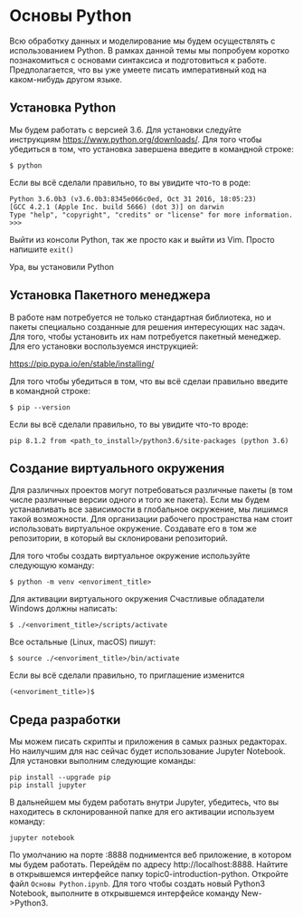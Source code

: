 # Основы Python

Всю обработку данных и моделирование мы будем осуществлять с использованием Python. В рамках данной темы мы попробуем коротко познакомиться с основами синтаксиса и подготовиться к работе. Предполагается, что вы уже умеете писать императивный код на каком-нибудь другом языке.

## Установка Python
Мы будем работать с версией 3.6. Для установки следуйте инструкциям https://www.python.org/downloads/. Для того чтобы убедиться в том, что установка завершена введите в командной строке:

`$ python`

Если вы всё сделали правильно, то вы увидите что-то в роде:

```
Python 3.6.0b3 (v3.6.0b3:8345e066c0ed, Oct 31 2016, 18:05:23) 
[GCC 4.2.1 (Apple Inc. build 5666) (dot 3)] on darwin
Type "help", "copyright", "credits" or "license" for more information.
>>>
```
Выйти из консоли Python, так же просто как и выйти из Vim. Просто напишите `exit()`

Ура, вы установили Python

## Установка Пакетного менеджера
В работе нам потребуется не только стандартная библиотека, но и пакеты специально созданные для решения интересующих нас задач. Для того, чтобы установить их нам потребуется пакетный менеджер. Для его установки воспользуемся инструкцией:

https://pip.pypa.io/en/stable/installing/

Для того чтобы убедиться в том, что вы всё сделаи правильно введите в командной строке:

`$ pip --version`

Если вы всё сделали правильно, то вы увидите что-то вроде:

```pip 8.1.2 from <path_to_install>/python3.6/site-packages (python 3.6)```


## Создание виртуального окружения
Для различных проектов могут потребоваться различные пакеты (в том числе различные версии одного и того же пакета).
Если мы будем устанавливать все зависимости в глобальное окружение, мы лишимся такой возможности.
Для организации рабочего пространства нам стоит использовать виртуальное окружение.
Создавате его в том же репозитории, в который вы склонировани репозиторий.

Для того чтобы создать виртуальное окружение используйте следующую команду:
```
$ python -m venv <envoriment_title>
```

Для активации виртуального окружения
Cчастливые обладатели Windows должны написать:

```
$ ./<envoriment_title>/scripts/activate
```
Все остальные (Linux, macOS) пишут:
```
$ source ./<envoriment_title>/bin/activate
```

Если вы всё сделали правильно, то приглашение изменится
```
(<envoriment_title>)$
```

## Среда разработки
Мы можем писать скрипты и приложения в самых разных редакторах. Но наилучшим для нас сейчас будет использование Jupyter Notebook.
Для установки выполним следующие команды:

```
pip install --upgrade pip
pip install jupyter
```

В дальнейшем мы будем работать внутри Jupyter, убедитесь, что вы находитесь в склонированной папке для его активации используем команду:

```
jupyter notebook
```
По умолчанию на порте :8888 подниментся веб приложение, в котором мы будем работать. Перейдём по адресу http://localhost:8888.
Найтите в открывшемся интерфейсе папку topic0-introduction-python.  Откройте файл `Основы Python.ipynb`.
Для того чтобы создать новый Python3 Notebook, выполните в открывшемся интерфейсе команду New->Python3.

